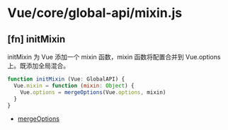 # Vue/core/global-api/mixin.js

## [fn] initMixin

initMixin 为 Vue 添加一个 mixin 函数，mixin 函数将配置合并到 Vue.options 上。既添加全局混合。

``` javascript
function initMixin (Vue: GlobalAPI) {
  Vue.mixin = function (mixin: Object) {
    Vue.options = mergeOptions(Vue.options, mixin)
  }
}
```

- [mergeOptions](../util/options.md#fn-mergeoptions)

